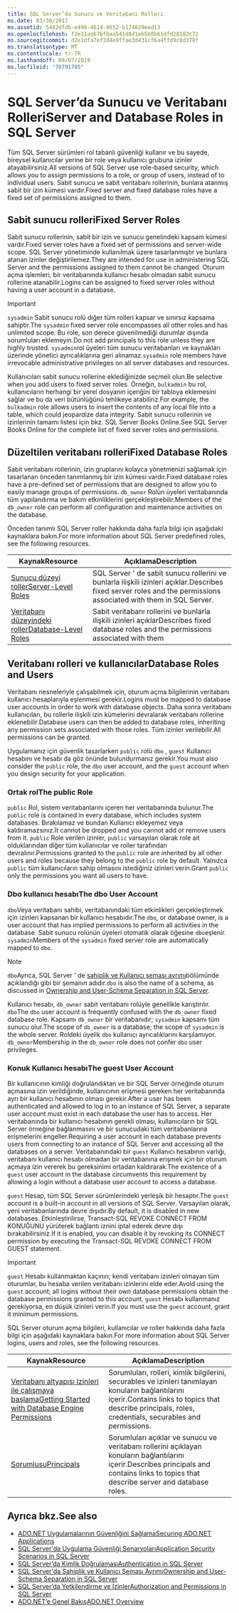 ```yaml
---
title: SQL Server’da Sunucu ve Veritabanı Rolleri
ms.date: 03/30/2017
ms.assetid: 5482dfdb-e498-4614-8652-b174829eed13
ms.openlocfilehash: f3e31aa67bfbaa541d8d1eb5b8b61dfd28182c72
ms.sourcegitcommit: d2e1dfa7ef2d4e9ffae3d431cf6a4ffd9c8d378f
ms.translationtype: MT
ms.contentlocale: tr-TR
ms.lasthandoff: 09/07/2019
ms.locfileid: "70791785"
---
```

# <a name="server-and-database-roles-in-sql-server"></a><span data-ttu-id="a460b-102">SQL Server’da Sunucu ve Veritabanı Rolleri</span><span class="sxs-lookup"><span data-stu-id="a460b-102">Server and Database Roles in SQL Server</span></span>
<span data-ttu-id="a460b-103">Tüm SQL Server sürümleri rol tabanlı güvenliği kullanır ve bu sayede, bireysel kullanıcılar yerine bir role veya kullanıcı grubuna izinler atayabilirsiniz.</span><span class="sxs-lookup"><span data-stu-id="a460b-103">All versions of SQL Server use role-based security, which allows you to assign permissions to a role, or group of users, instead of to individual users.</span></span> <span data-ttu-id="a460b-104">Sabit sunucu ve sabit veritabanı rollerinin, bunlara atanmış sabit bir izin kümesi vardır.</span><span class="sxs-lookup"><span data-stu-id="a460b-104">Fixed server and fixed database roles have a fixed set of permissions assigned to them.</span></span>  
  
## <a name="fixed-server-roles"></a><span data-ttu-id="a460b-105">Sabit sunucu rolleri</span><span class="sxs-lookup"><span data-stu-id="a460b-105">Fixed Server Roles</span></span>  
 <span data-ttu-id="a460b-106">Sabit sunucu rollerinin, sabit bir izin ve sunucu genelindeki kapsam kümesi vardır.</span><span class="sxs-lookup"><span data-stu-id="a460b-106">Fixed server roles have a fixed set of permissions and server-wide scope.</span></span> <span data-ttu-id="a460b-107">SQL Server yönetiminde kullanılmak üzere tasarlanmıştır ve bunlara atanan izinler değiştirilemez.</span><span class="sxs-lookup"><span data-stu-id="a460b-107">They are intended for use in administering SQL Server and the permissions assigned to them cannot be changed.</span></span> <span data-ttu-id="a460b-108">Oturum açma işlemleri, bir veritabanında kullanıcı hesabı olmadan sabit sunucu rollerine atanabilir.</span><span class="sxs-lookup"><span data-stu-id="a460b-108">Logins can be assigned to fixed server roles without having a user account in a database.</span></span>  
  
> [!IMPORTANT]
> <span data-ttu-id="a460b-109">`sysadmin` Sabit sunucu rolü diğer tüm rolleri kapsar ve sınırsız kapsama sahiptir.</span><span class="sxs-lookup"><span data-stu-id="a460b-109">The `sysadmin` fixed server role encompasses all other roles and has unlimited scope.</span></span> <span data-ttu-id="a460b-110">Bu role, son derece güvenilmediği durumlar dışında sorumluları eklemeyin.</span><span class="sxs-lookup"><span data-stu-id="a460b-110">Do not add principals to this role unless they are highly trusted.</span></span> <span data-ttu-id="a460b-111">`sysadmin`rol üyeleri tüm sunucu veritabanları ve kaynakları üzerinde yönetici ayrıcalıklarına geri alınamaz.</span><span class="sxs-lookup"><span data-stu-id="a460b-111">`sysadmin` role members have irrevocable administrative privileges on all server databases and resources.</span></span>  
  
 <span data-ttu-id="a460b-112">Kullanıcıları sabit sunucu rollerine eklediğinizde seçmeli olun.</span><span class="sxs-lookup"><span data-stu-id="a460b-112">Be selective when you add users to fixed server roles.</span></span> <span data-ttu-id="a460b-113">Örneğin, `bulkadmin` bu rol, kullanıcıların herhangi bir yerel dosyanın içeriğini bir tabloya eklemesini sağlar ve bu da veri bütünlüğünü tehlikeye atabiliriz.</span><span class="sxs-lookup"><span data-stu-id="a460b-113">For example, the `bulkadmin` role allows users to insert the contents of any local file into a table, which could jeopardize data integrity.</span></span> <span data-ttu-id="a460b-114">Sabit sunucu rollerinin ve izinlerinin tamamı listesi için bkz. SQL Server Books Online.</span><span class="sxs-lookup"><span data-stu-id="a460b-114">See SQL Server Books Online for the complete list of fixed server roles and permissions.</span></span>  
  
## <a name="fixed-database-roles"></a><span data-ttu-id="a460b-115">Düzeltilen veritabanı rolleri</span><span class="sxs-lookup"><span data-stu-id="a460b-115">Fixed Database Roles</span></span>  
 <span data-ttu-id="a460b-116">Sabit veritabanı rollerinin, izin gruplarını kolayca yönetmenizi sağlamak için tasarlanan önceden tanımlanmış bir izin kümesi vardır.</span><span class="sxs-lookup"><span data-stu-id="a460b-116">Fixed database roles have a pre-defined set of permissions that are designed to allow you to easily manage groups of permissions.</span></span> <span data-ttu-id="a460b-117">`db_owner` Rolün üyeleri veritabanında tüm yapılandırma ve bakım etkinliklerini gerçekleştirebilir.</span><span class="sxs-lookup"><span data-stu-id="a460b-117">Members of the `db_owner` role can perform all configuration and maintenance activities on the database.</span></span>  
  
 <span data-ttu-id="a460b-118">Önceden tanımlı SQL Server roller hakkında daha fazla bilgi için aşağıdaki kaynaklara bakın.</span><span class="sxs-lookup"><span data-stu-id="a460b-118">For more information about SQL Server predefined roles, see the following resources.</span></span>  
  
|<span data-ttu-id="a460b-119">Kaynak</span><span class="sxs-lookup"><span data-stu-id="a460b-119">Resource</span></span>|<span data-ttu-id="a460b-120">Açıklama</span><span class="sxs-lookup"><span data-stu-id="a460b-120">Description</span></span>|  
|--------------|-----------------|  
|[<span data-ttu-id="a460b-121">Sunucu düzeyi roller</span><span class="sxs-lookup"><span data-stu-id="a460b-121">Server-Level Roles</span></span>](/sql/relational-databases/security/authentication-access/server-level-roles)|<span data-ttu-id="a460b-122">SQL Server ' de sabit sunucu rollerini ve bunlarla ilişkili izinleri açıklar.</span><span class="sxs-lookup"><span data-stu-id="a460b-122">Describes fixed server roles and the permissions associated with them in SQL Server.</span></span>|  
|[<span data-ttu-id="a460b-123">Veritabanı düzeyindeki roller</span><span class="sxs-lookup"><span data-stu-id="a460b-123">Database-Level Roles</span></span>](/sql/relational-databases/security/authentication-access/database-level-roles)|<span data-ttu-id="a460b-124">Sabit veritabanı rollerini ve bunlarla ilişkili izinleri açıklar</span><span class="sxs-lookup"><span data-stu-id="a460b-124">Describes fixed database roles and the permissions associated with them</span></span>|  
  
## <a name="database-roles-and-users"></a><span data-ttu-id="a460b-125">Veritabanı rolleri ve kullanıcılar</span><span class="sxs-lookup"><span data-stu-id="a460b-125">Database Roles and Users</span></span>  
 <span data-ttu-id="a460b-126">Veritabanı nesneleriyle çalışabilmek için, oturum açma bilgilerinin veritabanı kullanıcı hesaplarıyla eşlenmesi gerekir.</span><span class="sxs-lookup"><span data-stu-id="a460b-126">Logins must be mapped to database user accounts in order to work with database objects.</span></span> <span data-ttu-id="a460b-127">Daha sonra veritabanı kullanıcıları, bu rollerle ilişkili izin kümelerini devralarak veritabanı rollerine eklenebilir.</span><span class="sxs-lookup"><span data-stu-id="a460b-127">Database users can then be added to database roles, inheriting any permission sets associated with those roles.</span></span> <span data-ttu-id="a460b-128">Tüm izinler verilebilir.</span><span class="sxs-lookup"><span data-stu-id="a460b-128">All permissions can be granted.</span></span>  
  
 <span data-ttu-id="a460b-129">Uygulamanız için güvenlik tasarlarken `public` rolü `dbo` , `guest` Kullanıcı hesabını ve hesabı da göz önünde bulundurmanız gerekir.</span><span class="sxs-lookup"><span data-stu-id="a460b-129">You must also consider the `public` role, the `dbo` user account, and the `guest` account when you design security for your application.</span></span>  
  
### <a name="the-public-role"></a><span data-ttu-id="a460b-130">Ortak rol</span><span class="sxs-lookup"><span data-stu-id="a460b-130">The public Role</span></span>  
 <span data-ttu-id="a460b-131">`public` Rol, sistem veritabanlarını içeren her veritabanında bulunur.</span><span class="sxs-lookup"><span data-stu-id="a460b-131">The `public` role is contained in every database, which includes system databases.</span></span> <span data-ttu-id="a460b-132">Bırakılamaz ve bundan Kullanıcı ekleyemez veya kaldıramazsınız.</span><span class="sxs-lookup"><span data-stu-id="a460b-132">It cannot be dropped and you cannot add or remove users from it.</span></span> <span data-ttu-id="a460b-133">`public` Role verilen izinler, `public` varsayılan olarak role ait olduklarından diğer tüm kullanıcılar ve roller tarafından devralınır.</span><span class="sxs-lookup"><span data-stu-id="a460b-133">Permissions granted to the `public` role are inherited by all other users and roles because they belong to the `public` role by default.</span></span> <span data-ttu-id="a460b-134">Yalnızca `public` tüm kullanıcıların sahip olmasını istediğiniz izinleri verin.</span><span class="sxs-lookup"><span data-stu-id="a460b-134">Grant `public` only the permissions you want all users to have.</span></span>  
  
### <a name="the-dbo-user-account"></a><span data-ttu-id="a460b-135">Dbo kullanıcı hesabı</span><span class="sxs-lookup"><span data-stu-id="a460b-135">The dbo User Account</span></span>  
 <span data-ttu-id="a460b-136">`dbo`Veya veritabanı sahibi, veritabanındaki tüm etkinlikleri gerçekleştirmek için izinleri kapsanan bir kullanıcı hesabıdır.</span><span class="sxs-lookup"><span data-stu-id="a460b-136">The `dbo`, or database owner, is a user account that has implied permissions to perform all activities in the database.</span></span> <span data-ttu-id="a460b-137">Sabit sunucu rolünün üyeleri otomatik olarak öğesine `dbo`eşlenir. `sysadmin`</span><span class="sxs-lookup"><span data-stu-id="a460b-137">Members of the `sysadmin` fixed server role are automatically mapped to `dbo`.</span></span>  
  
> [!NOTE]
> <span data-ttu-id="a460b-138">`dbo`Ayrıca, SQL Server ' de [sahiplik ve Kullanıcı şeması ayrımı](ownership-and-user-schema-separation-in-sql-server.md)bölümünde açıklandığı gibi bir şemanın adıdır.</span><span class="sxs-lookup"><span data-stu-id="a460b-138">`dbo` is also the name of a schema, as discussed in [Ownership and User-Schema Separation in SQL Server](ownership-and-user-schema-separation-in-sql-server.md).</span></span>  
  
 <span data-ttu-id="a460b-139">Kullanıcı hesabı, `db_owner` sabit veritabanı rolüyle genellikle karıştırılır. `dbo`</span><span class="sxs-lookup"><span data-stu-id="a460b-139">The `dbo` user account is frequently confused with the `db_owner` fixed database role.</span></span> <span data-ttu-id="a460b-140">Kapsamı `db_owner` bir veritabanıdır; `sysadmin` kapsamı tüm sunucu olur.</span><span class="sxs-lookup"><span data-stu-id="a460b-140">The scope of `db_owner` is a database; the scope of `sysadmin` is the whole server.</span></span> <span data-ttu-id="a460b-141">Roldeki üyelik `dbo` kullanıcı ayrıcalıklarını karşılamıyor. `db_owner`</span><span class="sxs-lookup"><span data-stu-id="a460b-141">Membership in the `db_owner` role does not confer `dbo` user privileges.</span></span>  
  
### <a name="the-guest-user-account"></a><span data-ttu-id="a460b-142">Konuk Kullanıcı hesabı</span><span class="sxs-lookup"><span data-stu-id="a460b-142">The guest User Account</span></span>  
 <span data-ttu-id="a460b-143">Bir kullanıcının kimliği doğrulandıktan ve bir SQL Server örneğinde oturum açmasına izin verildiğinde, kullanıcının erişmesi gereken her veritabanında ayrı bir kullanıcı hesabının olması gerekir.</span><span class="sxs-lookup"><span data-stu-id="a460b-143">After a user has been authenticated and allowed to log in to an instance of SQL Server, a separate user account must exist in each database the user has to access.</span></span> <span data-ttu-id="a460b-144">Her veritabanında bir kullanıcı hesabının gerekli olması, kullanıcıların bir SQL Server örneğine bağlanmasını ve bir sunucudaki tüm veritabanlarına erişmelerini engeller.</span><span class="sxs-lookup"><span data-stu-id="a460b-144">Requiring a user account in each database prevents users from connecting to an instance of SQL Server and accessing all the databases on a server.</span></span> <span data-ttu-id="a460b-145">Veritabanındaki bir `guest` Kullanıcı hesabının varlığı, veritabanı kullanıcı hesabı olmadan bir veritabanına erişmek için bir oturum açmaya izin vererek bu gereksinimi ortadan kaldırarak.</span><span class="sxs-lookup"><span data-stu-id="a460b-145">The existence of a `guest` user account in the database circumvents this requirement by allowing a login without a database user account to access a database.</span></span>  
  
 <span data-ttu-id="a460b-146">`guest` Hesap, tüm SQL Server sürümlerindeki yerleşik bir hesaptır.</span><span class="sxs-lookup"><span data-stu-id="a460b-146">The `guest` account is a built-in account in all versions of SQL Server.</span></span> <span data-ttu-id="a460b-147">Varsayılan olarak, yeni veritabanlarında devre dışıdır.</span><span class="sxs-lookup"><span data-stu-id="a460b-147">By default, it is disabled in new databases.</span></span> <span data-ttu-id="a460b-148">Etkinleştirilirse, Transact-SQL REVOKE CONNECT FROM KONUĞUNU yürüterek bağlantı iznini iptal ederek devre dışı bırakabilirsiniz.</span><span class="sxs-lookup"><span data-stu-id="a460b-148">If it is enabled, you can disable it by revoking its CONNECT permission by executing the Transact-SQL REVOKE CONNECT FROM GUEST statement.</span></span>  
  
> [!IMPORTANT]
> <span data-ttu-id="a460b-149">`guest` Hesabı kullanmaktan kaçının; kendi veritabanı izinleri olmayan tüm oturumlar, bu hesaba verilen veritabanı izinlerini elde eder.</span><span class="sxs-lookup"><span data-stu-id="a460b-149">Avoid using the `guest` account; all logins without their own database permissions obtain the database permissions granted to this account.</span></span> <span data-ttu-id="a460b-150">`guest` Hesabı kullanmanız gerekiyorsa, en düşük izinleri verin.</span><span class="sxs-lookup"><span data-stu-id="a460b-150">If you must use the `guest` account, grant it minimum permissions.</span></span>  
  
 <span data-ttu-id="a460b-151">SQL Server oturum açma bilgileri, kullanıcılar ve roller hakkında daha fazla bilgi için aşağıdaki kaynaklara bakın.</span><span class="sxs-lookup"><span data-stu-id="a460b-151">For more information about SQL Server logins, users and roles, see the following resources.</span></span>  
  
|<span data-ttu-id="a460b-152">Kaynak</span><span class="sxs-lookup"><span data-stu-id="a460b-152">Resource</span></span>|<span data-ttu-id="a460b-153">Açıklama</span><span class="sxs-lookup"><span data-stu-id="a460b-153">Description</span></span>|  
|--------------|-----------------|  
|[<span data-ttu-id="a460b-154">Veritabanı altyapısı Izinleri ile çalışmaya başlama</span><span class="sxs-lookup"><span data-stu-id="a460b-154">Getting Started with Database Engine Permissions</span></span>](/sql/relational-databases/security/authentication-access/getting-started-with-database-engine-permissions)|<span data-ttu-id="a460b-155">Sorumluları, rolleri, kimlik bilgilerini, securables ve izinleri tanımlayan konuların bağlantılarını içerir.</span><span class="sxs-lookup"><span data-stu-id="a460b-155">Contains links to topics that describe principals, roles, credentials, securables and permissions.</span></span>|  
|[<span data-ttu-id="a460b-156">Sorumlusu</span><span class="sxs-lookup"><span data-stu-id="a460b-156">Principals</span></span>](/sql/relational-databases/security/authentication-access/principals-database-engine)|<span data-ttu-id="a460b-157">Sorumluları açıklar ve sunucu ve veritabanı rollerini açıklayan konuların bağlantılarını içerir.</span><span class="sxs-lookup"><span data-stu-id="a460b-157">Describes principals and contains links to topics that describe server and database roles.</span></span>|  
  
## <a name="see-also"></a><span data-ttu-id="a460b-158">Ayrıca bkz.</span><span class="sxs-lookup"><span data-stu-id="a460b-158">See also</span></span>

- [<span data-ttu-id="a460b-159">ADO.NET Uygulamalarının Güvenliğini Sağlama</span><span class="sxs-lookup"><span data-stu-id="a460b-159">Securing ADO.NET Applications</span></span>](../securing-ado-net-applications.md)
- [<span data-ttu-id="a460b-160">SQL Server'da Uygulama Güvenliği Senaryoları</span><span class="sxs-lookup"><span data-stu-id="a460b-160">Application Security Scenarios in SQL Server</span></span>](application-security-scenarios-in-sql-server.md)
- [<span data-ttu-id="a460b-161">SQL Server’da Kimlik Doğrulaması</span><span class="sxs-lookup"><span data-stu-id="a460b-161">Authentication in SQL Server</span></span>](authentication-in-sql-server.md)
- [<span data-ttu-id="a460b-162">SQL Server'da Sahiplik ve Kullanıcı Şeması Ayrımı</span><span class="sxs-lookup"><span data-stu-id="a460b-162">Ownership and User-Schema Separation in SQL Server</span></span>](ownership-and-user-schema-separation-in-sql-server.md)
- [<span data-ttu-id="a460b-163">SQL Server’da Yetkilendirme ve İzinler</span><span class="sxs-lookup"><span data-stu-id="a460b-163">Authorization and Permissions in SQL Server</span></span>](authorization-and-permissions-in-sql-server.md)
- [<span data-ttu-id="a460b-164">ADO.NET’e Genel Bakış</span><span class="sxs-lookup"><span data-stu-id="a460b-164">ADO.NET Overview</span></span>](../ado-net-overview.md)
